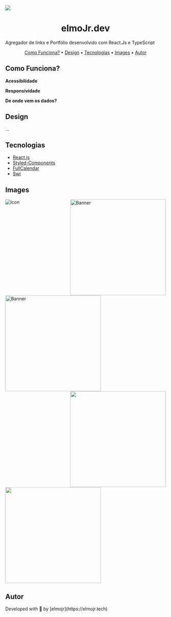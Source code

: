 <img src="https://media.discordapp.net/attachments/818979655046266882/1232117097283326045/image.png?ex=662849f7&is=6626f877&hm=83179ad0e9127e183d142d39195a441c016eaca36c319e9d543126fc8ea28a09&=&format=webp&quality=lossless">

<h1 align="center"> elmoJr.dev </h1>

<p>
  Agregador de links e Portfólio desenvolvido com React.Js e TypeScript
</p>

<p align="center">
   <a href="#funcionalidades">Como Funciona?</a> •
   <a href="#design">Design</a> •
   <a href="#tecnologias">Tecnologias</a> •
   <a href="#images">Images</a> •
   <a href="#autor">Autor</a> 
</p>

<h2 id="funcionalidades" >Como Funciona?</h2>

**Acessibilidade**


**Responsividade**


**De onde vem os dados?**

<h2 id="design" >Design</h2>
  ...

<h2 id="tecnologias" >Tecnologias</h2>

  - [React.js](https://pt-br.reactjs.org/)
  - [Styled-Components](https://styled-components.com)
  - [FullCalendar](https://fullcalendar.io/)
  - [Swr](https://swr.vercel.app/pt-BR)

<h2 id="images" >Images</h2>

  <img id="icon" alt="Icon" src="https://media.discordapp.net/attachments/818979655046266882/1232148419959721984/Frame_28.png?ex=66286723&is=662715a3&hm=d352d04e509df747c647aa604e7d298a971241fa8f55bdf179b80765b2f6d779&=&format=webp&quality=lossless">

  <img height="300" align="right" id="banner" alt="Banner" src="https://media.discordapp.net/attachments/818979655046266882/1232132949936312350/image.png?ex=662858bb&is=6627073b&hm=142838eaed96759e839463d8d6b025e5c542920e1d9d2532eab88649129b4be3&=&format=webp&quality=lossless" >
  <img height="300" id="" alt="Banner" src="https://media.discordapp.net/attachments/818979655046266882/1232123149936496720/image.png?ex=66284f9a&is=6626fe1a&hm=0a80c88957ed2dfd0ab9515821d99949ee01ecb0b4625fd7e900c0d4a4974857&=&format=webp&quality=lossless">
  
  <img height="300" align="right" src="https://media.discordapp.net/attachments/818979655046266882/1232133117020602369/image.png?ex=662858e3&is=66270763&hm=80304e825c0a640ead8e6e37cf4e584f8a3c7b4010edf5dc66acd1f140a73ef9&=&format=webp&quality=lossless"/>
  <img height="300" src="https://media.discordapp.net/attachments/818979655046266882/1232129504454119435/image.png?ex=66285585&is=66270405&hm=5f2401711a46b0f820ee809551667b7709d87aafd6a64f22174cb62df9cb2667&=&format=webp&quality=lossless"/>


<h2 id="autor" >Autor</h2>
Developed with 💛 by [elmojr](https://elmojr.tech)
